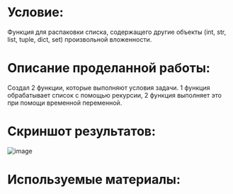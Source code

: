 # Условие:
Функция для распаковки списка, содержащего другие объекты (int, str, list, tuple, dict, set) произвольной вложенности.

# Описание проделанной работы:
Создал 2 функции, которые выполняют условия задачи. 1 функция обрабатывает список с помощью рекурсии, 2 функция выполняет это при помощи временной переменной.

# Скриншот результатов: 
![image](https://github.com/user-attachments/assets/881a0db1-0d3f-4285-b3c5-da94352cb04f)

# Используемые материалы:
